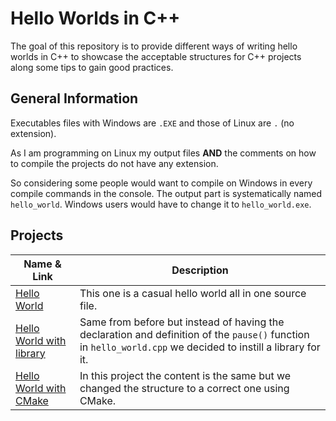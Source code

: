 # Hello Worlds in C++
The goal of this repository is to provide different ways of writing hello worlds in C++ to showcase the acceptable structures for C++ projects along some tips to gain good practices.

## General Information
Executables files with Windows are `.EXE` and those of Linux are `.` (no extension).

As I am programming on Linux my output files **AND** the comments on how to compile the projects do not have any extension.

So considering some people would want to compile on Windows in every compile commands in the console. The output part is systematically named `hello_world`. Windows users would have to change it to `hello_world.exe`.

## Projects
|Name & Link|Description|
|----------|----------|
|[Hello World](1_hello_world/README.md)|This one is a casual hello world all in one source file.|
|[Hello World with library](2_hello_world_with_library/README.md)|Same from before but instead of having the declaration and definition of the `pause()` function in `hello_world.cpp` we decided to instill a library for it.|
|[Hello World with CMake](3_hello_world_with_cmake/README.md)|In this project the content is the same but we changed the structure to a correct one using CMake.|